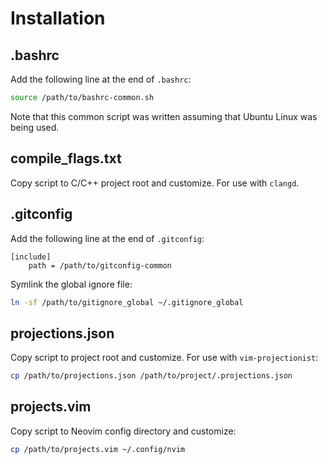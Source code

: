 # Installation

## .bashrc

Add the following line at the end of `.bashrc`:
```bash
source /path/to/bashrc-common.sh
```

Note that this common script was written assuming that Ubuntu Linux was being
used.

## compile_flags.txt

Copy script to C/C++ project root and customize. For use with `clangd`.

## .gitconfig

Add the following line at the end of `.gitconfig`:
```gitconfig
[include]
	path = /path/to/gitconfig-common
```

Symlink the global ignore file:
```bash
ln -sf /path/to/gitignore_global ~/.gitignore_global
```

## projections.json

Copy script to project root and customize. For use with `vim-projectionist`:
```bash
cp /path/to/projections.json /path/to/project/.projections.json
```

## projects.vim

Copy script to Neovim config directory and customize:
```bash
cp /path/to/projects.vim ~/.config/nvim
```
